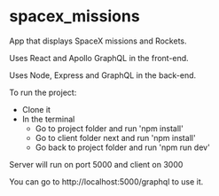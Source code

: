 # spacex_missions
App that displays SpaceX missions and Rockets.

Uses React and Apollo GraphQL in the front-end.

Uses Node, Express and GraphQL in the back-end.

To run the project:

- Clone it
- In the terminal
  - Go to project folder and run 'npm install'
  - Go to client folder next and run 'npm install'
  - Go back to project folder and run 'npm run dev'

Server will run on port 5000 and client on 3000

You can go to http://localhost:5000/graphql to use it.
